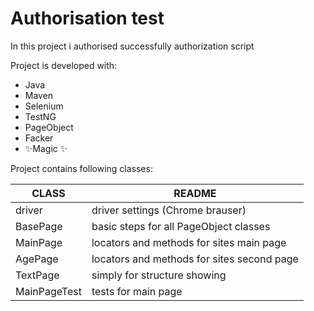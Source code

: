 # Authorisation test

In this project i authorised successfully authorization script

Project is developed with:

- Java
- Maven
- Selenium
- TestNG
- PageObject
- Facker
- ✨Magic ✨


Project contains following classes:

| CLASS | README |
| ------ | ------ |
| driver | driver settings (Chrome brauser)|
| BasePage | basic steps for all PageObject classes|
| MainPage | locators and methods for sites main page |
| AgePage | locators and methods for sites second page |
| TextPage | simply for structure showing |
| MainPageTest | tests for main page |
